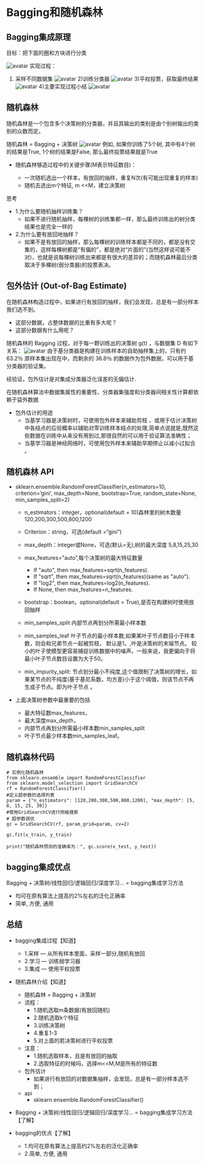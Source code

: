 # Bagging和随机森林

## Bagging集成原理

目标：把下面的圈和方块进行分类

![avatar](../source/96.jpg) 
实现过程：

1) 采样不同数据集
![avatar](../source/97.jpg) 
2)训练分类器
![avatar](../source/98.jpg) 
3)平权投票，获取最终结果
![avatar](../source/99.jpg) 
4)主要实现过程小结
![avatar](../source/100.jpg) 

## 随机森林
随机森林是一个包含多个决策树的分类器，并且其输出的类别是由个别树输出的类别的众数而定。

随机森林 = Bagging + 决策树
![avatar](../source/101.jpg) 
例如, 如果你训练了5个树, 其中有4个树的结果是True, 1个树的结果是False, 那么最终投票结果就是True

- 随机森林够造过程中的关键步骤(M表示特征数目)：

    - 一次随机选出一个样本，有放回的抽样，重复N次(有可能出现重复的样本)
    - 随机去选出m个特征, m <<M，建立决策树
    
思考
- 1.为什么要随机抽样训练集？　　
    - 如果不进行随机抽样，每棵树的训练集都一样，那么最终训练出的树分类结果也是完全一样的
- 2.为什么要有放回地抽样？
    - 如果不是有放回的抽样，那么每棵树的训练样本都是不同的，都是没有交集的，这样每棵树都是“有偏的”，都是绝对“片面的”(当然这样说可能不对)，也就是说每棵树训练出来都是有很大的差异的；而随机森林最后分类取决于多棵树(弱分类器)的投票表决。


## 包外估计 (Out-of-Bag Estimate)
在随机森林构造过程中，如果进行有放回的抽样，我们会发现，总是有一部分样本我们选不到。
- 这部分数据，占整体数据的比重有多大呢？
- 这部分数据有什么用呢？

随机森林的 Bagging 过程，对于每一颗训练出的决策树 g(t) ，与数据集 D 有如下关系：
![avatar](../source/102.jpg) 
由于基分类器是构建在训练样本的自助抽样集上的，只有约 63.2％ 原样本集出现在中，而剩余的 36.8％ 的数据作为包外数据，可以用于基分类器的验证集。

经验证，包外估计是对集成分类器泛化误差的无偏估计.

在随机森林算法中数据集属性的重要性、分类器集强度和分类器间相关性计算都依赖于袋外数据


- 包外估计的用途
    - 当基学习器是决策树时，可使用包外样本来辅助剪枝 ，或用于估计决策树中各结点的后验概率以辅助对零训练样本结点的处理,简单点说就是,既然这些数据在训练中从来没有用到过,那很自然的可以用于验证算法准确性；
    - 当基学习器是神经网络时，可使用包外样本来辅助早期停止以减小过拟合 。


## 随机森林 API

- sklearn.ensemble.RandomForestClassifier(n_estimators=10, criterion=’gini’, max_depth=None, bootstrap=True, random_state=None, min_samples_split=2)

    - n_estimators：integer，optional(default = 10)森林里的树木数量120,200,300,500,800,1200
    
    - Criterion：string，可选(default =“gini”)
    
    - max_depth：integer或None，可选(默认=无),树的最大深度 5,8,15,25,30
    
    - max_features="auto”,每个决策树的最大特征数量

        - If "auto", then max_features=sqrt(n_features).
        - If "sqrt", then max_features=sqrt(n_features)(same as "auto").
        - If "log2", then max_features=log2(n_features).
        - If None, then max_features=n_features.

    - bootstrap：boolean，optional(default = True),是否在构建树时使用放回抽样

    - min_samples_split 内部节点再划分所需最小样本数

    - min_samples_leaf 叶子节点的最小样本数,如果某叶子节点数目小于样本数，则会和兄弟节点一起被剪枝， 默认是1。,叶是决策树的末端节点。 较小的叶子使模型更容易捕捉训练数据中的噪声。一般来说，我更偏向于将最小叶子节点数目设置为大于50。

    - min_impurity_split: 节点划分最小不纯度,这个值限制了决策树的增长，如果某节点的不纯度(基于基尼系数，均方差)小于这个阈值，则该节点不再生成子节点。即为叶子节点 。


- 上面决策树参数中最重要的包括
    - 最大特征数max_features，
    - 最大深度max_depth，
    - 内部节点再划分所需最小样本数min_samples_split
    - 叶子节点最少样本数min_samples_leaf。


## 随机森林代码

```buildoutcfg
# 实例化随机森林
from sklearn.ensemble import RandomForestClassifier
from sklearn.model_selection import GridSearchCV
rf = RandomForestClassifier()
#定义超参数的选择列表
param = {"n_estimators": [120,200,300,500,800,1200], "max_depth": [5, 8, 15, 25, 30]}
#使用GridSearchCV进行网格搜索
# 超参数调优
gc = GridSearchCV(rf, param_grid=param, cv=2)

gc.fit(x_train, y_train)

print("随机森林预测的准确率为：", gc.score(x_test, y_test))
```

## bagging集成优点
​Bagging + 决策树/线性回归/逻辑回归/深度学习… = bagging集成学习方法

- 均可在原有算法上提高约2%左右的泛化正确率
- 简单, 方便, 通用


## 总结
- bagging集成过程【知道】
    - 1.采样 — 从所有样本里面，采样一部分,随机有放回
    - 2.学习 — 训练弱学习器
    - 3.集成 — 使用平权投票
    
    
- 随机森林介绍【知道】
    - 随机森林 = Bagging + 决策树
    - 流程：
        - 1.随机选取m条数据(有放回随机)
        - 2.随机选取k个特征
        - 3.训练决策树
        - 4.重复1-3
        - 5.对上面的若决策树进行平权投票
    - 注意：
        - 1.随机选取样本，且是有放回的抽取
        - 2.选取特征的时候吗，选择m<<M,M是所有的特征数
    - 包外估计
        - 如果进行有放回的对数据集抽样，会发现，总是有一部分样本选不到；
    - api
        - sklearn.ensemble.RandomForestClassifier()
        
- Bagging + 决策树/线性回归/逻辑回归/深度学习… = bagging集成学习方法【了解】
 - bagging的优点【了解】
    - 1.均可在原有算法上提高约2%左右的泛化正确率
    - 2.简单, 方便, 通用










